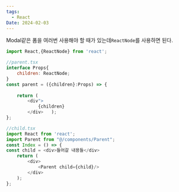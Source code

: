 ```yaml
---
tags:
  - React
Date: 2024-02-03
---
```

 
Modal같은 폼을 여러번 사용해야 할 때가 있는데`ReactNode`를 사용하면 된다.
```javascript
import React,{ReactNode} from 'react';
```

```javascript
//parent.tsx
interface Props{  
    children: ReactNode;  
}  
const parent = ({children}:Props) => {  
  
    return (  
        <div">     
            {children}  
        </div>   );  
};
```

```javascript
//child.tsx
import React from 'react';  
import Parent from "@/components/Parent";
const Index = () => {  
const child = <div>들어갈 내용들</div>
    return (  
        <div>  
	        <Parent child={child}/>
        </div>  
    );  
};
```
